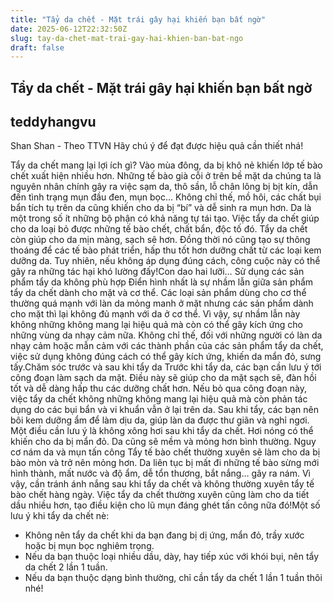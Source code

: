 ```yaml
---
title: "Tẩy da chết - Mặt trái gây hại khiến bạn bất ngờ"
date: 2025-06-12T22:32:50Z
slug: tay-da-chet-mat-trai-gay-hai-khien-ban-bat-ngo
draft: false
---
```


## Tẩy da chết - Mặt trái gây hại khiến bạn bất ngờ

## teddyhangvu

Shan Shan - Theo TTVN
Hãy chú ý để đạt được hiệu quả cần thiết nhá!

Tẩy da chết mang lại lợi ích gì?
Vào mùa đông, da bị khô nẻ khiến lớp tế bào chết xuất hiện nhiều hơn. Những tế bào già cỗi ở trên bề mặt da chúng ta là nguyên nhân chính gây ra việc sạm da, thô sần, lỗ chân lông bị bịt kín, dẫn đến tình trạng mụn đầu đen, mụn bọc… Không chỉ thế, mồ hôi, các chất bụi bẩn tích tụ trên da cũng khiến cho da bị “bí” và dễ sinh ra mụn hơn.
Da là một trong số ít những bộ phận có khả năng tự tái tạo. Việc tẩy da chết giúp cho da loại bỏ được những tế bào chết, chất bẩn, độc tố đó. Tẩy da chết còn giúp cho da mịn màng, sạch sẽ hơn. Đồng thời nó cũng tạo sự thông thoáng để các tế bào phát triển, hấp thu tốt hơn dưỡng chất từ các loại kem dưỡng da.
Tuy nhiên, nếu không áp dụng đúng cách, công cuộc này có thể gây ra những tác hại khó lường đấy!Con dao hai lưỡi…
Sử dụng các sản phẩm tẩy da không phù hợp
Điển hình nhất là sự nhầm lẫn giữa sản phẩm tẩy da chết dành cho mặt và cơ thể. Các loại sản phẩm dùng cho cơ thể thường quá mạnh với làn da mỏng manh ở mặt nhưng các sản phẩm dành cho mặt thì lại không đủ mạnh với da ở cơ thể. Vì vậy, sự nhầm lẫn này không những không mang lại hiệu quả mà còn có thể gây kích ứng cho những vùng da nhạy cảm nữa.
Không chỉ thế, đối với những người có làn da nhạy cảm hoặc mẫn cảm với các thành phần của các sản phẩm tẩy da chết, việc sử dụng không đúng cách có thể gây kích ứng, khiến da mẩn đỏ, sưng tấy.Chăm sóc trước và sau khi tẩy da
Trước khi tẩy da, các bạn cần lưu ý tới công đoạn làm sạch da mặt. Điều này sẽ giúp cho da mặt sạch sẽ, đàn hồi tốt và dễ dàng hấp thu các dưỡng chất hơn. Nếu bỏ qua công đoạn này, việc tẩy da chết không những không mang lại hiệu quả mà còn phản tác dụng do các bụi bẩn và vi khuẩn vẫn ở lại trên da.
Sau khi tẩy, các bạn nên bôi kem dưỡng ẩm để làm dịu da, giúp làn da được thư giãn và nghỉ ngơi. Một điều cần lưu ý là không xông hơi sau khi tẩy da chết. Hơi nóng có thể khiến cho da bị mẩn đỏ. Da cũng sẽ mềm và mỏng hơn bình thường.
Nguy cơ nám da và mụn tấn công
Tẩy tế bào chết thường xuyên sẽ làm cho da bị bào mòn và trở nên mỏng hơn. Da liên tục bị mất đi những tế bào sừng mới hình thành, mất nước và độ ẩm, dễ tổn thương, bắt nắng… gây ra nám. Vì vậy, cần tránh ánh nắng sau khi tẩy da chết và không thường xuyên tẩy tế bào chết hàng ngày.
Việc tẩy da chết thường xuyên cũng làm cho da tiết dầu nhiều hơn, tạo điều kiện cho lũ mụn đáng ghét tấn công nữa đó!Một số lưu ý khi tẩy da chết nè:
- Không nên tẩy da chết khi da bạn đang bị dị ứng, mẩn đỏ, trầy xước hoặc bị mụn bọc nghiêm trọng.
- Nếu da bạn thuộc loại nhiều dầu, dày, hay tiếp xúc với khói bụi, nên tẩy da chết 2 lần 1 tuần.
- Nếu da bạn thuộc dạng bình thường, chỉ cần tẩy da chết 1 lần 1 tuần thôi nhé!